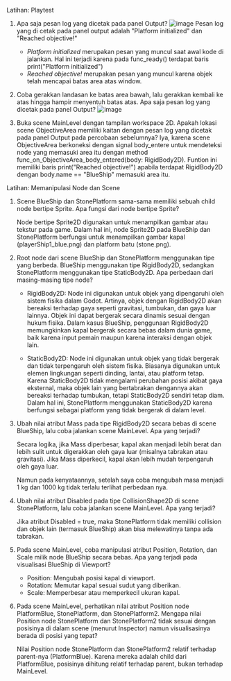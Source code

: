 Latihan: Playtest
1. Apa saja pesan log yang dicetak pada panel Output?
   ![image](https://github.com/user-attachments/assets/43b454d6-d9fd-461d-8489-fb35ea90d5af)
   Pesan log yang di cetak pada panel output adalah "Platform initialized" dan "Reached objective!"
   - *Platform initialized* merupakan pesan yang muncul saat awal kode di jalankan. Hal ini terjadi karena pada func_ready() terdapat baris print("Platform initialized")
   - *Reached objective!* merupakan pesan yang muncul karena objek telah mencapai batas area atas window.

2. Coba gerakkan landasan ke batas area bawah, lalu gerakkan kembali ke atas hingga hampir menyentuh batas atas. Apa saja pesan log yang dicetak pada panel Output?
   ![image](https://github.com/user-attachments/assets/b97dd46d-0c8c-48a1-abfd-6e3c35c095c1)

3. Buka scene MainLevel dengan tampilan workspace 2D. Apakah lokasi scene ObjectiveArea memiliki kaitan dengan pesan log yang dicetak pada panel Output pada percobaan sebelumnya?
Iya, karena scene ObjectiveArea berkoneksi dengan signal body_entere untuk mendeteksi node yang memasuki area itu dengan method func_on_ObjectiveArea_body_entered(body: RigidBody2D). Funtion ini memiliki baris print("Reached objective!") apabila terdapat RigidBody2D dengan body.name == "BlueShip" memasuki area itu.

Latihan: Memanipulasi Node dan Scene
1. Scene BlueShip dan StonePlatform sama-sama memiliki sebuah child node bertipe Sprite. Apa fungsi dari node bertipe Sprite?

   Node bertipe Sprite2D digunakan untuk menampilkan gambar atau tekstur pada game. Dalam hal ini, node Sprite2D pada BlueShip dan StonePlatform berfungsi untuk menampilkan gambar kapal (playerShip1_blue.png) dan platform batu (stone.png).

2. Root node dari scene BlueShip dan StonePlatform menggunakan tipe yang berbeda. BlueShip menggunakan tipe RigidBody2D, sedangkan StonePlatform menggunakan tipe StaticBody2D. Apa perbedaan dari masing-masing tipe node?

   - RigidBody2D: Node ini digunakan untuk objek yang dipengaruhi oleh sistem fisika dalam Godot. Artinya, objek dengan RigidBody2D akan bereaksi terhadap gaya seperti gravitasi, tumbukan, dan gaya luar lainnya. Objek ini dapat bergerak secara dinamis sesuai dengan hukum fisika. Dalam kasus BlueShip, penggunaan RigidBody2D memungkinkan kapal bergerak secara bebas dalam dunia game, baik karena input pemain maupun karena interaksi dengan objek lain.

   - StaticBody2D: Node ini digunakan untuk objek yang tidak bergerak dan tidak terpengaruh oleh sistem fisika. Biasanya digunakan untuk elemen lingkungan seperti dinding, lantai, atau platform tetap. Karena StaticBody2D tidak mengalami perubahan posisi akibat gaya eksternal, maka objek lain yang bertabrakan dengannya akan bereaksi terhadap tumbukan, tetapi StaticBody2D sendiri tetap diam. Dalam hal ini, StonePlatform menggunakan StaticBody2D karena berfungsi sebagai platform yang tidak bergerak di dalam level.

3. Ubah nilai atribut Mass pada tipe RigidBody2D secara bebas di scene BlueShip, lalu coba jalankan scene MainLevel. Apa yang terjadi?

   Secara logika, jika Mass diperbesar, kapal akan menjadi lebih berat dan lebih sulit untuk digerakkan oleh gaya luar (misalnya tabrakan atau gravitasi). Jika Mass diperkecil, kapal akan lebih mudah terpengaruh oleh gaya luar.
   
   Namun pada kenyataannya, setelah saya coba mengubah masa menjadi 1 kg dan 1000 kg tidak terlalu terlihat perbedaan nya.

4. Ubah nilai atribut Disabled pada tipe CollisionShape2D di scene StonePlatform, lalu coba jalankan scene MainLevel. Apa yang terjadi?

   Jika atribut Disabled = true, maka StonePlatform tidak memiliki collision dan objek lain (termasuk BlueShip) akan bisa melewatinya tanpa ada tabrakan.

5. Pada scene MainLevel, coba manipulasi atribut Position, Rotation, dan Scale milik node BlueShip secara bebas. Apa yang terjadi pada visualisasi BlueShip di Viewport?
   - Position: Mengubah posisi kapal di viewport.
   - Rotation: Memutar kapal sesuai sudut yang diberikan.
   - Scale: Memperbesar atau memperkecil ukuran kapal.

6. Pada scene MainLevel, perhatikan nilai atribut Position node PlatformBlue, StonePlatform, dan StonePlatform2. Mengapa nilai Position node StonePlatform dan StonePlatform2 tidak sesuai dengan posisinya di dalam scene (menurut Inspector) namun visualisasinya berada di posisi yang tepat?

   Nilai Position node StonePlatform dan StonePlatform2 relatif terhadap parent-nya (PlatformBlue). Karena mereka adalah child dari PlatformBlue, posisinya dihitung relatif terhadap parent, bukan terhadap MainLevel.